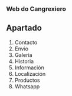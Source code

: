 ### Web do Cangrexiero

## Apartado

1. Contacto
2. Envio
3. Galeria
4. Historia
5. Información
6. Localización
7. Productos
8. Whatsapp